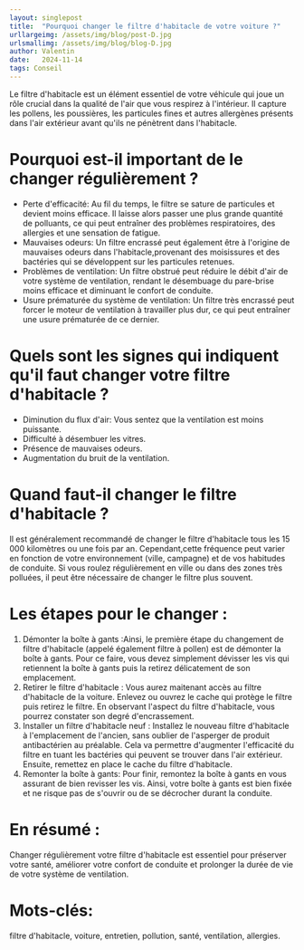 ```yaml
---
layout: singlepost
title:  "Pourquoi changer le filtre d'habitacle de votre voiture ?"
urllargeimg: /assets/img/blog/post-D.jpg
urlsmallimg: /assets/img/blog/blog-D.jpg
author: Valentin
date:   2024-11-14
tags: Conseil
---
```


Le filtre d'habitacle est un élément essentiel de votre véhicule qui joue un rôle crucial dans la qualité de l'air que vous respirez à l'intérieur. Il capture les pollens, les poussières, les particules fines et autres allergènes présents dans l'air extérieur avant qu'ils ne pénètrent dans l'habitacle.

# Pourquoi est-il important de le changer régulièrement ?

* Perte d'efficacité: Au fil du temps, le filtre se sature de particules et devient moins efficace. Il laisse alors passer une plus grande quantité de polluants, ce qui peut entraîner des problèmes respiratoires, des allergies et une sensation de fatigue.
* Mauvaises odeurs: Un filtre encrassé peut également être à l'origine de mauvaises odeurs dans l'habitacle,provenant des moisissures et des bactéries qui se développent sur les particules retenues.
* Problèmes de ventilation: Un filtre obstrué peut réduire le débit d'air de votre système de ventilation, rendant le désembuage du pare-brise moins efficace et diminuant le confort de conduite.
* Usure prématurée du système de ventilation: Un filtre très encrassé peut forcer le moteur de ventilation à travailler plus dur, ce qui peut entraîner une usure prématurée de ce dernier.

# Quels sont les signes qui indiquent qu'il faut changer votre filtre d'habitacle ?

* Diminution du flux d'air: Vous sentez que la ventilation est moins puissante.
* Difficulté à désembuer les vitres.
* Présence de mauvaises odeurs.
* Augmentation du bruit de la ventilation.

# Quand faut-il changer le filtre d'habitacle ?

Il est généralement recommandé de changer le filtre d'habitacle tous les 15 000 kilomètres ou une fois par an. Cependant,cette fréquence peut varier en fonction de votre environnement (ville, campagne) et de vos habitudes de conduite. Si vous roulez régulièrement en ville ou dans des zones très polluées, il peut être nécessaire de changer le filtre plus souvent.

# Les étapes pour le changer :

1. Démonter la boîte à gants :Ainsi, le première étape du changement de filtre d'habitacle (appelé également filtre à pollen) est de démonter la boîte à gants. Pour ce faire, vous devez simplement dévisser les vis qui retiennent la boîte à gants puis la retirez délicatement de son emplacement.
2. Retirer le filtre d'habitacle : Vous aurez maitenant accès au filtre d'habitacle de la voiture. Enlevez ou ouvrez le cache qui protège le filtre puis retirez le filtre. En observant l'aspect du filtre d'habitacle, vous pourrez constater son degré d'encrassement.
3. Installer un filtre d'habitacle neuf : Installez le nouveau filtre d'habitacle à l'emplacement de l'ancien, sans oublier de l'asperger de produit antibactérien au préalable. Cela va permettre d'augmenter l'efficacité du filtre en tuant les bactéries qui peuvent se trouver dans l'air extérieur. Ensuite, remettez en place le cache du filtre d'habitacle.
4. Remonter la boîte à gants: Pour finir, remontez la boîte à gants en vous assurant de bien revisser les vis. Ainsi, votre boîte à gants est bien fixée et ne risque pas de s'ouvrir ou de se décrocher durant la conduite.

# En résumé :

 Changer régulièrement votre filtre d'habitacle est essentiel pour préserver votre santé, améliorer votre confort de conduite et prolonger la durée de vie de votre système de ventilation.

# Mots-clés: 
filtre d'habitacle, voiture, entretien, pollution, santé, ventilation, allergies.